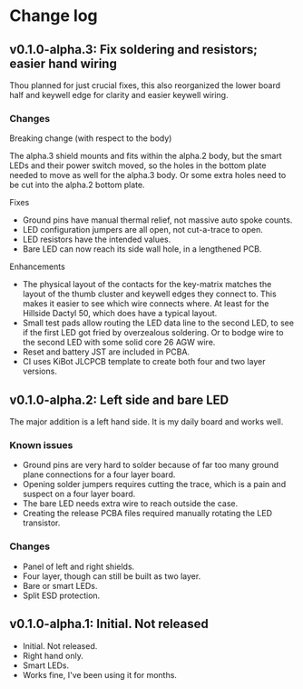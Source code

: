 # Change log

## v0.1.0-alpha.3: Fix soldering and resistors; easier hand wiring

Thou planned for just crucial fixes, this also reorganized the lower board half
    and keywell edge for clarity and easier keywell wiring.

### Changes

Breaking change (with respect to the body)

The alpha.3 shield mounts and fits within the alpha.2 body, but the
    smart LEDs and their power switch moved,
    so the holes in the bottom plate needed to move as well
    for the alpha.3 body.
Or some extra holes need to be cut into the alpha.2 bottom plate.

Fixes

-   Ground pins have manual thermal relief, not massive auto spoke counts.
-   LED configuration jumpers are all open, not cut-a-trace to open.
-   LED resistors have the intended values.
-   Bare LED can now reach its side wall hole, in a lengthened PCB.

Enhancements

-   The physical layout of the contacts for the key-matrix matches the layout
    of the thumb cluster and keywell edges they connect to.
    This makes it easier to see which wire connects where.
    At least for the Hillside Dactyl 50, which does have a typical layout.
-   Small test pads allow routing the LED data line to the second LED, to see
    if the first LED got fried by overzealous soldering. Or to bodge wire to
    the second LED with some solid core 26 AGW wire.
-   Reset and battery JST are included in PCBA.
-   CI uses KiBot JLCPCB template to create both four and two layer versions.


## v0.1.0-alpha.2: Left side and bare LED

The major addition is a left hand side. It is my daily board and works well.

### Known issues

-   Ground pins are very hard to solder because of far too many ground plane
    connections for a four layer board.
-   Opening solder jumpers requires cutting the trace,
    which is a pain and suspect on a four layer board.
-   The bare LED needs extra wire to reach outside the case.
-   Creating the release PCBA files required manually rotating the LED
    transistor.

### Changes

-   Panel of left and right shields.
-   Four layer, though can still be built as two layer.
-   Bare or smart LEDs.
-   Split ESD protection.


## v0.1.0-alpha.1: Initial. Not released

-   Initial. Not released.
-   Right hand only.
-   Smart LEDs.
-   Works fine, I've been using it for months.
